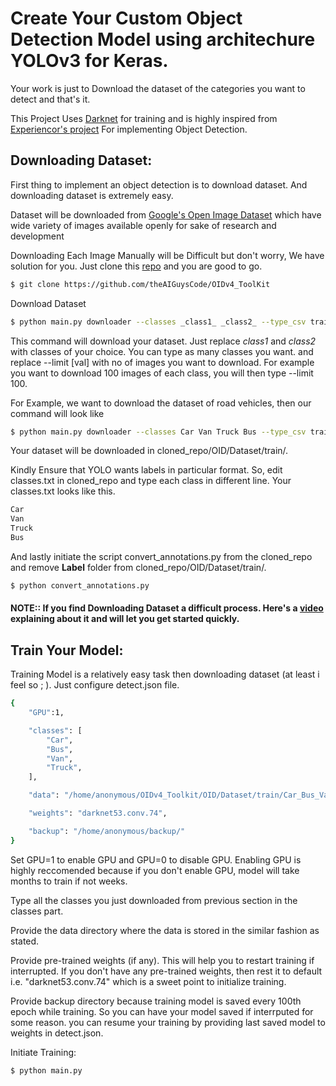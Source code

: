 # Create Your Custom Object Detection Model using architechure YOLOv3 for Keras.
<p>Your work is just to Download the dataset of the categories you want to detect and that's it.</p>
<p>This Project Uses <a href='https://github.com/pjreddie/darknet'>Darknet</a> for training and is highly inspired from <a href='https://github.com/experiencor/keras-yolo3'>Experiencor's project</a> For implementing Object Detection.</p>

## Downloading Dataset:
<p>First thing to implement an object detection is to download dataset. And downloading dataset is extremely easy.</p><p>Dataset will be downloaded from <a href='https://storage.googleapis.com/openimages/web/index.html'>Google's Open Image Dataset</a> which have wide variety of images available openly for sake of research and development</p>
<p>Downloading Each Image Manually will be Difficult but don't worry, We have solution for you. Just clone this <a href='https://github.com/theAIGuysCode/OIDv4_ToolKit'>repo</a> and you are good to go.</p>

```bash
$ git clone https://github.com/theAIGuysCode/OIDv4_ToolKit
```

Download Dataset

```bash
$ python main.py downloader --classes _class1_ _class2_ --type_csv train --limit [val] --multiclass 1
```
This command will download your dataset. Just replace _class1_ and _class2_ with classes of your choice. You can type as many classes you want. and replace --limit [val] with no of images you want to download. For example you want to download 100 images of each class, you will then type --limit 100.

For Example, we want to download the dataset of road vehicles, then our command will look like
 ```bash
 $ python main.py downloader --classes Car Van Truck Bus --type_csv train --limit 200 --multiclass 1
 ```
 Your dataset will be downloaded in cloned_repo/OID/Dataset/train/.
 
 Kindly Ensure that YOLO wants labels in particular format. So, edit classes.txt in cloned_repo and type each class in different line. Your classes.txt looks like this.
 ```bash 
 Car
 Van
 Truck
 Bus
 ```
And lastly initiate the script convert_annotations.py from the cloned_repo and remove <strong>Label</strong> folder from cloned_repo/OID/Dataset/train/.
```bash
$ python convert_annotations.py
```

#### NOTE:: If you find Downloading Dataset a difficult process. Here's a <a href='https://www.youtube.com/watch?v=_4A9inxGqRM'>video</a> explaining about it and will let you get started quickly.

## Train Your Model:
Training Model is a relatively easy task then downloading dataset (at least i feel so ; ). Just configure detect.json file.
```bash
{
    "GPU":1,

    "classes": [
        "Car",
        "Bus",
        "Van",
        "Truck",
    ],

    "data": "/home/anonymous/OIDv4_Toolkit/OID/Dataset/train/Car_Bus_Van_Truck",

    "weights": "darknet53.conv.74",

    "backup": "/home/anonymous/backup/"
}
```
Set GPU=1 to enable GPU and GPU=0 to disable GPU. Enabling GPU is highly reccomended because if you don't enable GPU, model will take months to train if not weeks.

Type all the classes you just downloaded from previous section in the classes part.

Provide the data directory where the data is stored in the similar fashion as stated.

Provide pre-trained weights (if any). This will help you to restart training if interrupted. If you don't have any pre-trained weights, then rest it to default i.e. "darknet53.conv.74" which is a sweet point to initialize training.

Provide backup directory because training model is saved every 100th epoch while training. So you can have your model saved if interrputed for some reason. you can resume your training by providing last saved model to weights in detect.json.

Initiate Training:
```bash
$ python main.py
```
